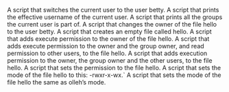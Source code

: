 A script that switches the current user to the user betty.
A script that prints the effective username of the current user.
A script that prints all the groups the current user is part of.
A script that changes the owner of the file hello to the user betty.
A script that creates an empty file called hello.
A script that adds execute permission to the owner of the file hello.
A script that adds execute permission to the owner and the group owner, and read permission to other users, to the file hello.
A script that adds execution permission to the owner, the group owner and the other users, to the file hello.
A script that sets the permission to the file hello.
A script that sets the mode of the file hello to this: -rwxr-x-wx.`
A script that sets the mode of the file hello the same as olleh’s mode.
